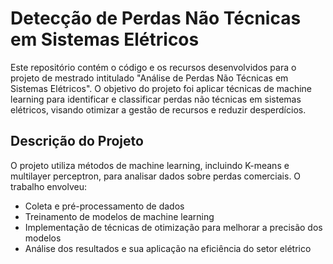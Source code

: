# Detecção de Perdas Não Técnicas em Sistemas Elétricos

Este repositório contém o código e os recursos desenvolvidos para o projeto de mestrado intitulado "Análise de Perdas Não Técnicas em Sistemas Elétricos". O objetivo do projeto foi aplicar técnicas de machine learning para identificar e classificar perdas não técnicas em sistemas elétricos, visando otimizar a gestão de recursos e reduzir desperdícios.

## Descrição do Projeto

O projeto utiliza métodos de machine learning, incluindo K-means e multilayer perceptron, para analisar dados sobre perdas comerciais. O trabalho envolveu:

- Coleta e pré-processamento de dados
- Treinamento de modelos de machine learning
- Implementação de técnicas de otimização para melhorar a precisão dos modelos
- Análise dos resultados e sua aplicação na eficiência do setor elétrico
